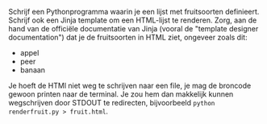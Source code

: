 Schrijf een Pythonprogramma waarin je een lijst met fruitsoorten definieert.
Schrijf ook een Jinja template om een HTML-lijst te renderen.
Zorg, aan de hand van de officiële documentatie van Jinja (vooral de "template designer documentation") dat je de fruitsoorten in HTML ziet, ongeveer zoals dit:

- appel
- peer
- banaan

Je hoeft de HTMl niet weg te schrijven naar een file, je mag de broncode gewoon printen naar de terminal. Je zou hem dan makkelijk kunnen wegschrijven door STDOUT te redirecten, bijvoorbeeld `python renderfruit.py > fruit.html`.

